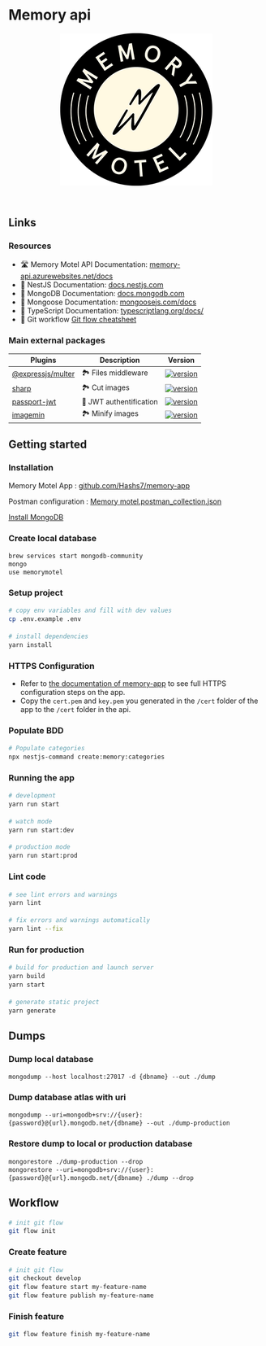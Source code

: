 # Memory api
<p align="center"><img align="center" style="width:300px" src="./.github/memory-motel.png"/></p><br/>

## Links
### Resources
- 🛣 Memory Motel API Documentation: [memory-api.azurewebsites.net/docs](https://memory-api.azurewebsites.net/docs/)
- 📘 NestJS Documentation: [docs.nestjs.com](https://docs.nestjs.com/)
- 📘 MongoDB Documentation: [docs.mongodb.com](https://docs.mongodb.com/)
- 📘 Mongoose Documentation: [mongoosejs.com/docs](https://mongoosejs.com/docs/)
- 📘 TypeScript Documentation: [typescriptlang.org/docs/](https://www.typescriptlang.org/docs/)
- 🚦 Git workflow [Git flow cheatsheet](https://danielkummer.github.io/git-flow-cheatsheet/)

### Main external packages
| Plugins                                                                        | Description                                                                                                              | Version                                                                                                                                           |
| ------------------------------------------------------------------------------ | ------------------------------------------------------------------------------------------------------------------------ | ------------------------------------------------------------------------------------------------------------------------------------------------- |
| [@expressjs/multer](https://github.com/expressjs/multer)             |🏞 Files middleware                                                                                                           | [![version](https://img.shields.io/npm/v/multer?style=flat-square)](https://www.npmjs.com/package/multer)                   | | ⏰ Immutable date-time                                                                                                   | [![version](https://img.shields.io/npm/v/dayjs.svg?style=flat-square)](https://www.npmjs.com/package/dayjs)                                       |
| [sharp](https://github.com/lovell/sharp)                                      |🏞  Cut images                                                                                              | [![version](https://img.shields.io/npm/v/sharp?style=flat-square)](https://www.npmjs.com/package/sharp)                                       |
| [passport-jwt](https://github.com/mikenicholson/passport-jwt)                                      | 🔑  JWT authentification                                                                                             | [![version](https://img.shields.io/npm/v/passport-jwt?style=flat-square)](https://www.npmjs.com/package/passport-jwt)                                       |
| [imagemin](https://github.com/imagemin/imagemin)                                      |🏞  Minify images                                                                                              | [![version](https://img.shields.io/npm/v/imagemin?style=flat-square)](https://www.npmjs.com/package/imagemin)                                       |


## Getting started
### Installation
Memory Motel App :
[github.com/Hashs7/memory-app](https://github.com/Hashs7/memory-app)

Postman configuration : <a href="./.github/Memory motel.postman_collection.json">Memory motel.postman_collection.json</a>


[Install MongoDB](https://docs.mongodb.com/manual/administration/install-community/) 

### Create local database
```
brew services start mongodb-community
mongo
use memorymotel
```

### Setup project
```bash
# copy env variables and fill with dev values
cp .env.example .env

# install dependencies
yarn install
``` 

### HTTPS Configuration
- Refer to [the documentation of memory-app](https://github.com/Hashs7/memory-app#https-configuration) to see full HTTPS configuration steps on  the app.
- Copy the `cert.pem` and `key.pem` you generated in the `/cert` folder
  of the app to the `/cert` folder in the api.


### Populate BDD

```bash
# Populate categories
npx nestjs-command create:memory:categories
```

### Running the app

```bash
# development
yarn run start

# watch mode
yarn run start:dev

# production mode
yarn run start:prod
```
### Lint code
```bash
# see lint errors and warnings
yarn lint

# fix errors and warnings automatically
yarn lint --fix
```
### Run for production
```bash
# build for production and launch server
yarn build
yarn start

# generate static project
yarn generate
```
## Dumps
### Dump local database
```
mongodump --host localhost:27017 -d {dbname} --out ./dump
```

### Dump database atlas with uri
```
mongodump --uri=mongodb+srv://{user}:{password}@{url}.mongodb.net/{dbname} --out ./dump-production
```

### Restore dump to local or production database 
```
mongorestore ./dump-production --drop
mongorestore --uri=mongodb+srv://{user}:{password}@{url}.mongodb.net/{dbname} ./dump --drop
```
## Workflow

```bash
# init git flow
git flow init
```

### Create feature

```bash
# init git flow
git checkout develop
git flow feature start my-feature-name
git flow feature publish my-feature-name
```

### Finish feature
```bash
git flow feature finish my-feature-name
```


